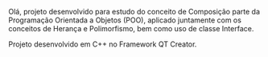 Olá, projeto desenvolvido para estudo do conceito de Composição parte da Programação Orientada a Objetos (POO), aplicado juntamente com os conceitos de Herança e Polimorfismo, bem como uso de classe Interface.

Projeto desenvolvido em C++ no Framework QT Creator.